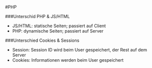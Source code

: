#PHP

###Unterschid PHP & JS/HTML
- JS/HTML: statische Seiten; passiert auf Client
- PHP: dynamische Seiten; passiert auf Server

###Unterschied Cookies & Sessions
- Session: Session ID wird beim User gespeichert, der Rest auf dem Server
- Cookies: Informationen werden beim User gespeichert

